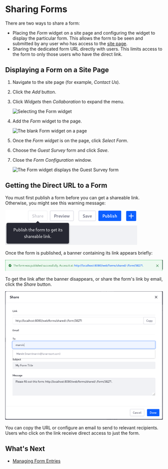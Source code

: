# Sharing Forms

There are two ways to share a form:

* Placing the _Form_ widget on a site page and configuring the widget to display the particular form. This allows the form to be seen and submitted by any user who has access to the [site page](../../../site-building/creating-pages/understanding-pages/understanding-pages.md).
* Sharing the dedicated form URL directly with users. This limits access to the form to only those users who have the direct link.

## Displaying a Form on a Site Page

1. Navigate to the site page (for example, _Contact Us_).
1. Click the _Add_ button.
1. Click _Widgets_ then _Collaboration_ to expand the menu.

    ![Selecting the Form widget](./sharing-forms/images/04.png)

1. Add the _Form_ widget to the page.

    ![The blank Form widget on a page](./sharing-forms/images/01.png)

1. Once the _Form widget_ is on the page, click _Select Form_.
1. Choose the _Guest Survey_ form and click _Save_.
1. Close the _Form Configuration_ window.

    ![The Form widget displays the Guest Survey form](./sharing-forms/images/05.png)

## Getting the Direct URL to a Form

You must first publish a form before you can get a shareable link. Otherwise, you might see this warning message:

![Grayed out warning](./sharing-forms/images/07.png)

Once the form is published, a banner containing its link appears briefly:

![The form link is shown in a banner when you click the Publish button.](./sharing-forms/images/08.png)

To get the link after the banner disappears, or share the form's link by email, click the _Share_ button.

![Get the URL from the Share screen.](./sharing-forms/images/03.png)

You can copy the URL or configure an email to send to relevant recipients. Users who click on the link receive direct access to just the form.

## What's Next

* [Managing Form Entries](./managing-form-entries.md)
